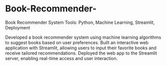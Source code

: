# Book-Recommender-
Book Recommender System
Tools: Python, Machine Learning, Streamlit, Deployment

Developed a book recommender system using machine learning algorithms to suggest books based on user preferences.
Built an interactive web application with Streamlit, allowing users to input their favorite books and receive tailored recommendations.
Deployed the web app to the Streamlit server, enabling real-time access and user interaction.
